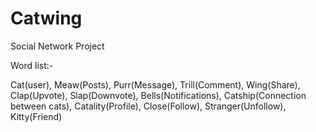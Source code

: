 # Catwing
Social Network Project

Word list:-

Cat(user),
Meaw(Posts),
Purr(Message),
Trill(Comment),
Wing(Share),
Clap(Upvote),
Slap(Downvote),
Bells(Notifications),
Catship(Connection between cats),
Catality(Profile),
Close(Follow),
Stranger(Unfollow),
Kitty(Friend)
